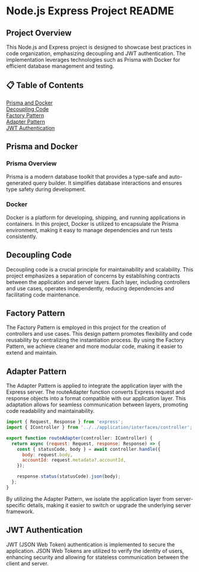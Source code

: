 # Node.js Express Project README

## Project Overview

This Node.js and Express project is designed to showcase best practices in code organization, emphasizing decoupling and JWT authentication. The implementation leverages technologies such as Prisma with Docker for efficient database management and testing.

## 📋 Table of Contents

[Prisma and Docker](#prisma-and-docker) <br />
[Decoupling Code](#decoupling-code)<br />
[Factory Pattern](#factory-pattern)<br />
[Adapter Pattern](#adapter-pattern)<br />
[JWT Authentication](#jwt-authentication)<br />

## Prisma and Docker

### Prisma Overview

Prisma is a modern database toolkit that provides a type-safe and auto-generated query builder. It simplifies database interactions and ensures type safety during development.

### Docker

Docker is a platform for developing, shipping, and running applications in containers. In this project, Docker is utilized to encapsulate the Prisma environment, making it easy to manage dependencies and run tests consistently.

## Decoupling Code

Decoupling code is a crucial principle for maintainability and scalability. This project emphasizes a separation of concerns by establishing contracts between the application and server layers. Each layer, including controllers and use cases, operates independently, reducing dependencies and facilitating code maintenance.

## Factory Pattern

The Factory Pattern is employed in this project for the creation of controllers and use cases. This design pattern promotes flexibility and code reusability by centralizing the instantiation process. By using the Factory Pattern, we achieve cleaner and more modular code, making it easier to extend and maintain.

## Adapter Pattern

The Adapter Pattern is applied to integrate the application layer with the Express server. The routeAdapter function converts Express request and response objects into a format compatible with our application layer. This adaptation allows for seamless communication between layers, promoting code readability and maintainability.

```js
import { Request, Response } from 'express';
import { IController } from '../../application/interfaces/controller';

export function routeAdapter(controller: IController) {
  return async (request: Request, response: Response) => {
    const { statusCode, body } = await controller.handle({
      body: request.body,
      accountId: request.metadata?.accountId,
    });

    response.status(statusCode).json(body);
  };
}
```

By utilizing the Adapter Pattern, we isolate the application layer from server-specific details, making it easier to switch or upgrade the underlying server framework.

## JWT Authentication

JWT (JSON Web Token) authentication is implemented to secure the application. JSON Web Tokens are utilized to verify the identity of users, enhancing security and allowing for stateless communication between the client and server.
